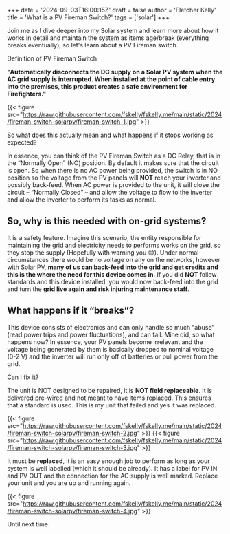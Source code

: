 +++
date = '2024-09-03T16:00:15Z'
draft = false
author = 'Fletcher Kelly'
title = 'What is a PV Fireman Switch?'
tags = ['solar']
+++

Join me as I dive deeper into my Solar system and learn more about how it works in detail and maintain the system as items age/break (everything breaks eventually), so let's learn about a PV Fireman switch.

<!--more-->

Definition of PV Fireman Switch

**"Automatically disconnects the DC supply on a Solar PV system when the AC grid supply is interrupted. When installed at the point of cable entry into the premises, this product creates a safe environment for Firefighters."**

{{< figure src="https://raw.githubusercontent.com/fskelly/fskelly.me/main/static/2024/fireman-switch-solarpv/fireman-switch-1.jpg"  >}}

So what does this actually mean and what happens if it stops working as expected?

In essence, you can think of the PV Fireman Switch as a DC Relay, that is in the “Normally Open” (NO) position. By default it makes sure that the circuit is open. So when there is no AC power being provided, the switch is in NO position so the voltage from the PV panels will **NOT** reach your inverter and possibly back-feed. When AC power is provided to the unit, it will close the circuit – “Normally Closed” – and allow the voltage to flow to the inverter and allow the inverter to perform its tasks as normal.

## So, why is this needed with on-grid systems?

It is a safety feature. Imagine this scenario, the entity responsible for maintaining the grid and electricity needs to performs works on the grid, so they stop the supply (Hopefully with warning you 😊). Under normal circumstances there would be no voltage on any on the networks, however with Solar PV, **many of us can back-feed into the grid and get credits and this is the where the need for this device comes in**. If you did **NOT** follow standards and this device installed, you would now back-feed into the grid and turn the **grid live again and risk injuring maintenance staff**.

## What happens if it “breaks”?

This device consists of electronics and can only handle so much “abuse” (read power trips and power fluctuations), and can fail. Mine did, so what happens now? In essence, your PV panels become irrelevant and the voltage being generated by them is basically dropped to nominal voltage (0-2 V) and the inverter will run only off of batteries or pull power from the grid.

Can I fix it?

The unit is NOT designed to be repaired, it is **NOT field replaceable**. It is delivered pre-wired and not meant to have items replaced. This ensures that a standard is used. This is my unit that failed and yes it was replaced.

{{< figure src="https://raw.githubusercontent.com/fskelly/fskelly.me/main/static/2024/fireman-switch-solarpv/fireman-switch-2.jpg"  >}}
{{< figure src="https://raw.githubusercontent.com/fskelly/fskelly.me/main/static/2024/fireman-switch-solarpv/fireman-switch-3.jpg"  >}}

It must be **replaced**, it is an easy enough job to perform as long as your system is well labelled (which it should be already). It has a label for PV IN and PV OUT and the connection for the AC supply is well marked. Replace your unit and you are up and running again.

{{< figure src="https://raw.githubusercontent.com/fskelly/fskelly.me/main/static/2024/fireman-switch-solarpv/fireman-switch-4.jpg"  >}}

Until next time.
